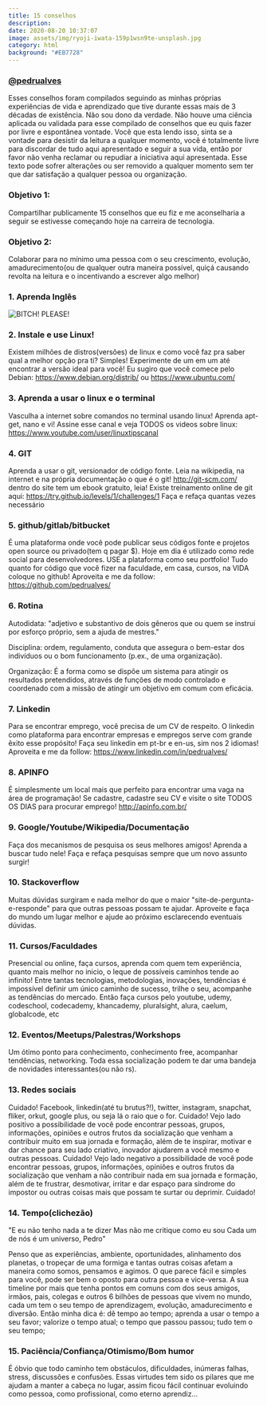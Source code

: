 ```yaml
---
title: 15 conselhos 
description:
date: 2020-08-20 10:37:07
image: assets/img/ryoji-iwata-159p1wsn9te-unsplash.jpg
category: html
background: "#EB7728"
---
```


### [@pedrualves](https://github.com/pedrualves)

Esses conselhos foram compilados seguindo as minhas próprias experiências de vida e aprendizado que tive durante essas mais de 3 décadas de existência.
Não sou dono da verdade.
Não houve uma ciência aplicada ou validada para esse compilado de conselhos que eu quis fazer por livre e espontânea vontade.
Você que esta lendo isso, sinta se a vontade para desistir da leitura a qualquer momento, você é totalmente livre para discordar de tudo aqui apresentado e seguir a sua vida, então por favor não venha reclamar ou repudiar a iniciativa aqui apresentada.
Esse texto pode sofrer alterações ou ser removido a qualquer momento sem ter que dar satisfação a qualquer pessoa ou organização.

### Objetivo 1:

Compartilhar publicamente 15 conselhos que eu fiz e me aconselharia a seguir se estivesse começando hoje na carreira de tecnologia.

### Objetivo 2:

Colaborar para no mínimo uma pessoa com o seu crescimento, evolução, amadurecimento(ou de qualquer outra maneira possível, quiçá causando revolta na leitura e o incentivando a escrever algo melhor) 

### 1. Aprenda Inglês

![BITCH! PLEASE!](https://blogdojotace.com.br/wp-content/uploads/2014/10/yeah-bitch.gif)

### 2. Instale e use Linux!

Existem milhões de distros(versões) de linux e como você faz pra saber qual a melhor opção pra ti?
Simples! Experimente de um em um até encontrar a versão ideal para você!
Eu sugiro que você comece pelo Debian: https://www.debian.org/distrib/ ou https://www.ubuntu.com/

### 3. Aprenda a usar o linux e o terminal

Vasculha a internet sobre comandos no terminal usando linux!
Aprenda apt-get, nano e vi!
Assine esse canal e veja TODOS os videos sobre linux: https://www.youtube.com/user/linuxtipscanal

### 4. GIT

Aprenda a usar o git, versionador de código fonte. Leia na wikipedia, na internet e na própria documentação o que é o git!
http://git-scm.com/ dentro do site tem um ebook gratuito, leia!
Existe treinamento online de git aqui: https://try.github.io/levels/1/challenges/1
Faça e refaça quantas vezes necessário

### 5. github/gitlab/bitbucket

É uma plataforma onde você pode publicar seus códigos fonte e projetos open source ou privado(tem q pagar $).
Hoje em dia é utilizado como rede social para desenvolvedores. USE a plataforma como seu portfolio!
Tudo quanto for código que você fizer na faculdade, em casa, cursos, na VIDA coloque no github!
Aproveita e me da follow: https://github.com/pedrualves/

### 6. Rotina

Autodidata:
"adjetivo e substantivo de dois gêneros
 que ou quem se instrui por esforço próprio, sem a ajuda de mestres."

Disciplina:
ordem, regulamento, conduta que assegura o bem-estar dos indivíduos ou o bom funcionamento (p.ex., de uma organização).

Organização:
É a forma como se dispõe um sistema para atingir os resultados pretendidos, através de funções de modo controlado e coordenado com a missão de atingir um objetivo em comum com eficácia.

### 7. Linkedin

Para se encontrar emprego, você precisa de um CV de respeito. O linkedin como plataforma para encontrar empresas e empregos serve com grande êxito esse propósito!
Faça seu linkedin em pt-br e en-us, sim nos 2 idiomas! Aproveita e me da follow: https://www.linkedin.com/in/pedrualves/

### 8. APINFO

É simplesmente um local mais que perfeito para encontrar uma vaga na área de programação!
Se cadastre, cadastre seu CV e visite o site TODOS OS DIAS para procurar emprego!
http://apinfo.com.br/

### 9. Google/Youtube/Wikipedia/Documentação

Faça dos mecanismos de pesquisa os seus melhores amigos! Aprenda a buscar tudo nele! Faça e refaça pesquisas sempre que um novo assunto surgir!

### 10. Stackoverflow

Muitas dúvidas surgiram e nada melhor do que o maior "site-de-pergunta-e-responde" para que outras pessoas possam te ajudar.
Aproveite e faça do mundo um lugar melhor e ajude ao próximo esclarecendo eventuais dúvidas.

### 11. Cursos/Faculdades

Presencial ou online, faça cursos, aprenda com quem tem experiência, quanto mais melhor no inicio, o leque de possíveis caminhos tende ao infinito!
Entre tantas tecnologias, metodologias, inovações, tendências é impossível definir um único caminho de sucesso, trilhe o seu, acompanhe as tendências do mercado.
Então faça cursos pelo youtube, udemy, codeschool, codecademy, khancademy, pluralsight, alura, caelum, globalcode, etc

### 12. Eventos/Meetups/Palestras/Workshops

Um ótimo ponto para conhecimento, conhecimento free, acompanhar tendências, networking.
Toda essa socialização podem te dar uma bandeja de novidades interessantes(ou não rs).

### 13. Redes sociais

Cuidado!
Facebook, linkedin(até tu brutus?!), twitter, instagram, snapchat, fliker, orkut, google plus, ou seja lá o raio que o for.
Cuidado! 
Vejo lado positivo a possibilidade de você pode encontrar pessoas, grupos, informações, opiniões e outros frutos da socialização que venham a contribuir muito em sua jornada e formação, além de te inspirar, motivar e dar chance para seu lado criativo, inovador ajudarem a você mesmo e outras pessoas.
Cuidado! 
Vejo lado negativo a possibilidade de você pode encontrar pessoas, grupos, informações, opiniões e outros frutos da socialização que venham a não contribuir nada em sua jornada e formação, além de te frustrar, desmotivar, irritar e dar espaço para síndrome do impostor ou outras coisas mais que possam te surtar ou deprimir.
Cuidado!

### 14. Tempo(clichezão)

"E eu não tenho nada a te dizer
Mas não me critique como eu sou
Cada um de nós é um universo, Pedro"

Penso que as experiências, ambiente, oportunidades, alinhamento dos planetas, o tropeçar de uma formiga e tantas outras coisas afetam a maneira como somos, pensamos e agimos.
O que parece fácil e simples para você, pode ser bem o oposto para outra pessoa e vice-versa.
A sua timeline por mais que tenha pontos em comuns com dos seus amigos, irmãos, pais, colegas e outros 6 bilhões de pessoas que vivem no mundo, cada um tem o seu tempo de aprendizagem, evolução, amadurecimento e diversão.
Então minha dica é:
 dê tempo ao tempo;
 aprenda a usar o tempo a seu favor;
 valorize o tempo atual;
 o tempo que passou passou;
 tudo tem o seu tempo;

### 15. Paciência/Confiança/Otimismo/Bom humor

É óbvio que todo caminho tem obstáculos, dificuldades, inúmeras falhas, stress, discussões e confusões.
Essas virtudes tem sido os pilares que me ajudam a manter a cabeça no lugar, assim ficou fácil continuar evoluindo como pessoa, como profissional, como eterno aprendiz...
